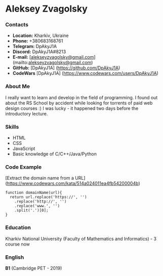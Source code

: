 # Aleksey Zvagolsky

### Contacts

- **Location:** Kharkiv, Ukraine
- **Phone:** +380683168761
- **Telegram:** DpAkyJ1A
- **Discord:** DpAkyJ1A#8213
- **E-mail:** [alekseyzvagolsky@gmail.com] (mailto:alekseyzvagolsky@gmail.com)
- **GitHub:** [DpAkyJ1A] (https://github.com/DpAkyJ1A)
- **CodeWars** [DpAkyJ1A] (https://www.codewars.com/users/DpAkyJ1A)

### About Me

I really want to learn and develop in the field of programming. I found out about the RS School by accident while looking for torrents of paid web design courses :) I was lucky - it happened two days before the introductory lecture.

### Skills

- HTML
- CSS
- JavaScript
- Basic knowledge of C/C++/Java/Python

### Code Example

[Extract the domain name from a URL] (https://www.codewars.com/kata/514a024011ea4fb54200004b)

```
function domainName(url){
  return url.replace('https://', '')
    .replace('http://', '')
    .replace('www.', '')
    .split('.')[0];
}
```

### Education

Kharkiv National University (Faculty of Mathematics and Informatics) - 3 course now

### English

**B1** (Cambridge PET - 2019)